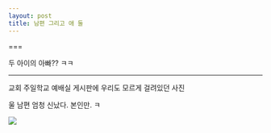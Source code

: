 ```yaml
---
layout: post
title: 남편 그리고 애 둘
---
```

===

두 아이의 아빠?? ㅋㅋ

---

교회 주일학교 예배실 게시판에 우리도 모르게 걸려있던 사진

울 남편 엄청 신났다. 본인만. ㅋ

![](http://2.bp.blogspot.com/-Wxb969vR6P8/VNBWBmLLOZI/AAAAAAAAHQQ/YmyQ46mcxrs/s1600/KakaoTalk_20150202_233010224.jpg)

